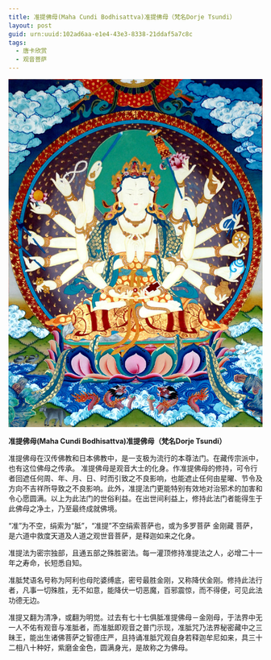 ```yaml
---
title: 准提佛母(Maha Cundi Bodhisattva)准提佛母（梵名Dorje Tsundi）
layout: post
guid: urn:uuid:102ad6aa-e1e4-43e3-8338-21ddaf5a7c8c
tags:
  - 唐卡欣赏
  - 观音菩萨
---
```



[![](/media/files/2014/03/17/Dorje-Tsundi.png)](https://bolg-1257385283.cos.ap-chengdu.myqcloud.com/2014/03/17/Dorje-Tsundi.png)


**准提佛母(Maha Cundi Bodhisattva)准提佛母（梵名Dorje Tsundi）**

准提佛母在汉传佛教和日本佛教中，是一支极为流行的本尊法门。在藏传宗派中，也有这位佛母之传承。 准提佛母是观音大士的化身。作准提佛母的修持，可令行者回遮任何周、年、月、日、时而引致之不良影响，也能遮止任何由星曜、节令及方向不吉祥所导致之不良影响。此外，准提法门更能特别有效地对治邪术的加害和令心愿圆满。以上为此法门的世俗利益。在出世间利益上，修持此法门者能得生于此佛母之净土，乃至最终成就佛境。

“准”为不空，绢索为“胝”，“准提”不空绢索菩萨也，或为多罗菩萨 金刚藏 菩萨，是六道中救度天道及人道之观世音菩萨，是释迦如来之化身。

准提法为密宗独部，且通五部之殊胜密法。每一灌顶修持准提法之人，必增二十一年之寿命，长短悉自知。

准胝梵语名号称为阿利也母陀婆缚底，密号最胜金刚，又称降伏金刚。修持此法行者，凡事一切殊胜，无不如意，能降伏一切恶魔，百邪震惊，而不得便，可见此法功德无边。

准提又翻为清净，或翻为明觉。过去有七十七俱胝准提佛母－金刚母，于法界中无一人不佑有观音与准胝者，而准胝即观音之普门示现，准胝咒乃法界秘密藏中之三昧王，能出生诸佛菩萨之智德庄严，且持诵准胝咒观自身若释迦牟尼如来，具三十二相八十种好，紫磨金金色，圆满身光，是故称之为佛母。　